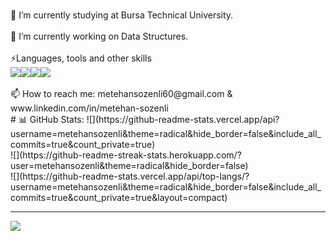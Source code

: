  <p img align="center" alt="gif" src="https://www.hizliresim.com/fevqmb8" height="200"/></p><br>
 🔭 I’m currently studying at Bursa Technical University.
 <br><br>
 🌱 I’m currently working on Data Structures.
 <br><br>
 ⚡Languages, tools and other skills
 <br>
 <img src="https://img.icons8.com/fluency/36/000000/c.png"/><img src="https://img.icons8.com/stickers/36/000000/python.png"/><img src="https://img.icons8.com/color/36/000000/java-coffee-cup-logo--v1.png"/><img src="https://img.icons8.com/color/36/000000/adobe-photoshop--v1.png"/>
 <br><br>
 📫 How to reach me: metehansozenli60@gmail.com & www.linkedin.com/in/metehan-sozenli
 <br>
 # 📊 GitHub Stats:
![](https://github-readme-stats.vercel.app/api?username=metehansozenli&theme=radical&hide_border=false&include_all_commits=true&count_private=true)<br/>
![](https://github-readme-streak-stats.herokuapp.com/?user=metehansozenli&theme=radical&hide_border=false)<br/>
![](https://github-readme-stats.vercel.app/api/top-langs/?username=metehansozenli&theme=radical&hide_border=false&include_all_commits=true&count_private=true&layout=compact)

---
[![](https://visitcount.itsvg.in/api?id=metehansozenli&icon=0&color=5)](https://visitcount.itsvg.in)

<!--
**metehansozenli/metehansozenli** is a ✨ _special_ ✨ repository because its `README.md` (this file) appears on your GitHub profile.

Here are some ideas to get you started:

- 🔭 I’m currently working on ...
-
- 👯 I’m looking to collaborate on ...
- 🤔 I’m looking for help with ...
- 💬 Ask me about ...
- 
- 😄 Pronouns: ...
- ⚡ Fun fact: ...
-->
